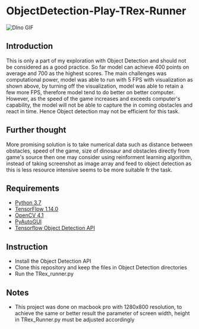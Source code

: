 # ObjectDetection-Play-TRex-Runner 



![DIno GIF](https://user-images.githubusercontent.com/52415315/61345304-b35be300-a87e-11e9-86ad-2b9a2eb613f3.gif)



## Introduction
This is only a part of my exploration with Object Detection and should not be considered as a good practice. So far model can achieve 400 points on average and 700 as the highest scores. The main challenges was computational power, model was able to run with 5 FPS with visualization as shown above, by turning off the visualization, model was able to retain a few more FPS, therefore model tend to do better on better computer. However, as the speed of the game increases and exceeds computer's capability, the model will not be able to capture the in coming obstacles and react in time. Hence Object detection may not be  efficient for this task.

## Further thought
More promising solution is to take numerical data such as distance between obstacles, speed of the game, size of dinosaur and obstacles directly from game's source then one may consider using reinforment learning algorithm, instead of taking screenshot as image array and feed to object detection as this is less resource intensive seems to be more suitable fr the task.


## Requirements
- [Python 3.7](https://www.python.org/)
- [TensorFlow 1.14.0](https://www.tensorflow.org/)
- [OpenCV 4.1](http://opencv.org/)
- [PyAutoGUI](https://pyautogui.readthedocs.io/)
- [Tensorflow Object Detection API](https://github.com/tensorflow/models/tree/master/research/object_detection)

## Instruction
- Install the Object Detection API
- Clone this repository and keep the files in Object Detection directories
- Run the TRex_runner.py

## Notes
- This project was done on macbook pro with 1280x800 resolution, to achieve the same or better result the parameter of screen width, height in TRex_Runner.py must be adjusted accordingly
